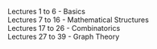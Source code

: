 Lectures 1 to 6 - Basics  
Lectures 7 to 16 - Mathematical Structures  
Lectures 17 to 26 - Combinatorics  
Lectures 27 to 39 - Graph Theory  
